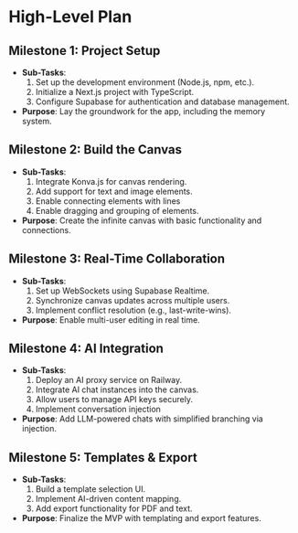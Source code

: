 # **High-Level Plan**

## **Milestone 1: Project Setup**
- **Sub-Tasks**:
  1. Set up the development environment (Node.js, npm, etc.).
  2. Initialize a Next.js project with TypeScript.
  3. Configure Supabase for authentication and database management.
- **Purpose**: Lay the groundwork for the app, including the memory system.

## **Milestone 2: Build the Canvas**
- **Sub-Tasks**:
  1. Integrate Konva.js for canvas rendering.
  2. Add support for text and image elements.
  3. Enable connecting elements with lines
  4. Enable dragging and grouping of elements.
- **Purpose**: Create the infinite canvas with basic functionality and connections.

## **Milestone 3: Real-Time Collaboration**
- **Sub-Tasks**:
  1. Set up WebSockets using Supabase Realtime.
  2. Synchronize canvas updates across multiple users.
  3. Implement conflict resolution (e.g., last-write-wins).
- **Purpose**: Enable multi-user editing in real time.

## **Milestone 4: AI Integration**
- **Sub-Tasks**:
  1. Deploy an AI proxy service on Railway.
  2. Integrate AI chat instances into the canvas.
  3. Allow users to manage API keys securely.
  4. Implement conversation injection
- **Purpose**: Add LLM-powered chats with simplified branching via injection.

## **Milestone 5: Templates & Export**
- **Sub-Tasks**:
  1. Build a template selection UI.
  2. Implement AI-driven content mapping.
  3. Add export functionality for PDF and text.
- **Purpose**: Finalize the MVP with templating and export features.